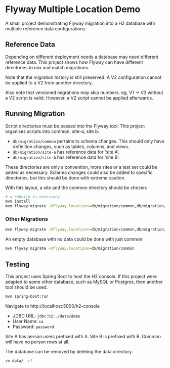 # Flyway Multiple Location Demo

A small project demonstrating Flyway migration into a H2 database with multiple reference data configurations.

## Reference Data

Depending on different deployment needs a database may need different reference data. This project shows how Flyway can have different directories to mix and match migrations.

Note that the migration history is still preserved. A V2 configuration cannot be applied to a V2 from another directory.

Also note that versioned migrations may skip numbers. eg, V1 -> V3 without a V2 script is valid. However, a V2 script cannot be applied afterwards.

## Running Migration

Script directories must be passed into the Flyway tool. This project organises scripts into common, site-a, site b:
* `db/migration/common` pertains to schema changes. This should only have definition changes, such as tables, columns, and views.
* `db/migration/site-a` has reference data for 'site A'.
* `db/migration/site-b` has reference data for 'site B'.

These directories are only a convention, more sites or a test set could be added as necessary. Schema changes could also be added to specific directories, but this should be done with extreme caution.

With this layout, a site and the common directory should be chosen:

```bash
# a rebuild is necessary
mvn install
mvn flyway:migrate -Dflyway.locations=db/migration/common,db/migration/site-a
```

### Other Migrations

```bash
mvn flyway:migrate -Dflyway.locations=db/migration/common,db/migration/site-b
```

An empty database with no data could be done with just common:

```bash
mvn flyway:migrate -Dflyway.locations=db/migration/common
```

## Testing

This project uses Spring Boot to host the H2 console. If this project were adapted to some other database, such as MySQL or Postgres, then another tool should be used.

```bash
mvn spring-boot:run
```

Navigate to http://localhost:5000/h2-console

* JDBC URL: `jdbc:h2:./data/demo`
* User Name: `sa`
* Password: `password`

Site A has person users prefixed with A. Site B is prefixed with B. Common will have no person rows at all.

The database can be removed by deleting the data directory.

```bash
rm data/ -rf
```
